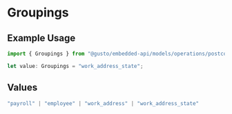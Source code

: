 # Groupings

## Example Usage

```typescript
import { Groupings } from "@gusto/embedded-api/models/operations/postcompaniescompanyuuidreports.js";

let value: Groupings = "work_address_state";
```

## Values

```typescript
"payroll" | "employee" | "work_address" | "work_address_state"
```